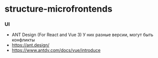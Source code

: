 # structure-microfrontends
### UI
- ANT Design (For React and Vue 3) У них разные версии, могут быть конфликты
- https://ant.design/
- https://www.antdv.com/docs/vue/introduce
